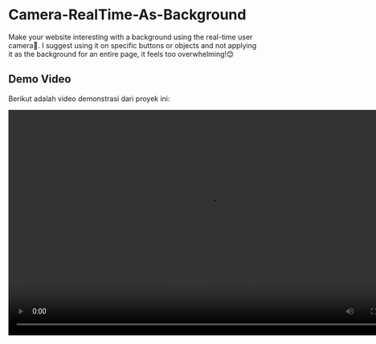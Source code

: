 # Camera-RealTime-As-Background
Make your website interesting with a background using the real-time user camera📸. I suggest using it on specific buttons or objects and not applying it as the background for an entire page, it feels too overwhelming!😊

## Demo Video

Berikut adalah video demonstrasi dari proyek ini:

<video src="https://youtu.be/ZBs2WOfqF_4" controls width="800" height="450">
  Browser Anda tidak mendukung tag video.
</video>
